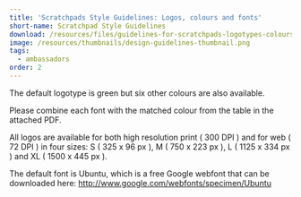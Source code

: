 ```yaml
---
title: 'Scratchpads Style Guidelines: Logos, colours and fonts'
short-name: Scratchpad Style Guidelines
download: /resources/files/guidelines-for-scratchpads-logotypes-colours-and-fonts.pdf
image: /resources/thumbnails/design-guidelines-thumbnail.png
tags:
  - ambassadors
order: 2
---
```


The default logotype is green but six other colours are also available.

Please combine each font with the matched colour from the table in the attached PDF.

All logos are available for both high resolution print ( 300 DPI ) and for web ( 72 DPI ) in four sizes: S ( 325 x 96 px ), M ( 750 x 223 px ), L ( 1125 x 334 px ) and XL ( 1500 x 445 px ).

The default font is Ubuntu, which is a free Google webfont that can be downloaded here: http://www.google.com/webfonts/specimen/Ubuntu
